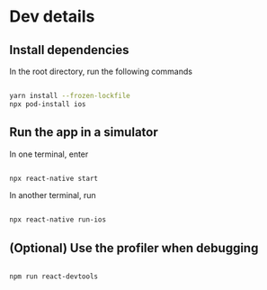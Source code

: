 # Dev details

## Install dependencies

In the root directory, run the following commands

```sh

yarn install --frozen-lockfile
npx pod-install ios

```

## Run the app in a simulator

In one terminal, enter

```sh

npx react-native start

```

In another terminal, run

```sh

npx react-native run-ios

```

## (Optional) Use the profiler when debugging

```sh

npm run react-devtools

```
